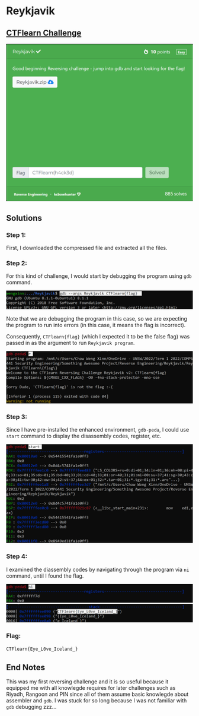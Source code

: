# Reykjavik

## [CTFlearn Challenge](https://ctflearn.com/challenge/990)
<img src="reykjavik - solved.png">

## Solutions
### Step 1: 
First, I downloaded the compressed file and extracted all the files. 

### Step 2: 
For this kind of challenge, I would start by debugging the program using ```gdb``` command. 

<img src="reykjavik - 1.png">

Note that we are debugging the program in this case, so we are expecting the program to run into errors (in this case, it means the flag is incorrect). 

Consequently, ```CTFlearn{flag}``` (which I expected it to be the false flag) was passed in as the argument to run ```Reykjavik program```. 

<img src="reykjavik - 2.png">

### Step 3: 
Since I have pre-installed the enhanced environment, ```gdb-peda```, I could use ```start``` command to display the disassembly codes, register, etc. 

<img src="reykjavik - 3.png">

### Step 4: 
I examined the diassembly codes by navigating through the program via ```ni``` command, until I found the flag.  

<img src="reykjavik - 4.png"> 
<img src="reykjavik - 5.png">

### Flag: 
```CTFlearn{Eye_L0ve_Iceland_}```

## End Notes
This was my first reversing challenge and it is so useful because it equipped me with all  knowlegde requires for later challenges such as Riyadh, Rangoon and PIN since all of them assume basic knowlegde about assembler and ```gdb```. I was stuck for so long because I was not familiar with ```gdb``` debugging zzz...